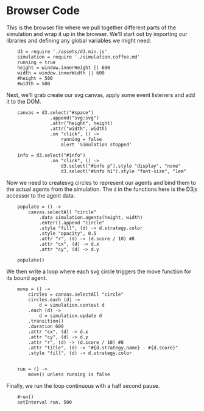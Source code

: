 # Browser Code

This is the browser file where we pull together different parts of the simulation and wrap it up in the browser.  We'll start out by importing our libraries and defining any global variables we might need.


		d3 = require './assets/d3.min.js'
		simulation = require './simulation.coffee.md'
		running = true
		height = window.innerHeight || 600
		width = window.innerWidth || 600
		#height = 500
		#width = 500


Next, we'll grab create our svg canvas, apply some event listeners and add it to the DOM.


		canvas = d3.select("#space")
					.append("svg:svg")
					.attr("height", height)
					.attr("width", width)
					.on "click", () ->
						running = false
						alert 'Simulation stopped'

		info = d3.select("#info")
					.on "click", () ->
						d3.select("#info p").style "display", "none"
						d3.select("#info h1").style "font-size", "1em"


Now we need to createsvg circles to represent our agents and bind them to the actual agents from the simulation.  The `d` in the functions here is the D3js accessor to the agent data.

	
		populate = () ->
			canvas.selectAll "circle"
				.data simulation.agents(height, width)
				.enter().append "circle"
				.style "fill", (d) -> d.strategy.color 
				.style "opacity", 0.5
				.attr "r", (d) -> (d.score / 10) #8
				.attr "cx", (d) -> d.x
				.attr "cy", (d) -> d.y

		populate()


We then write a loop where each svg circle triggers the move function for its bound agent.  


		move = () ->
			circles = canvas.selectAll "circle"
			circles.each (d) ->
				d = simulation.contest d
			.each (d) ->
				d = simulation.update d
			.transition()
			.duration 600
			.attr "cx", (d) -> d.x
			.attr "cy", (d) -> d.y
			.attr "r", (d) -> (d.score / 10) #8
			.attr "title", (d) -> "#{d.strategy.name} - #{d.score}"
			.style "fill", (d) -> d.strategy.color
		

		run = () ->
			move() unless running is false


Finally, we run the loop continuous with a half second pause.

	
		#run()
		setInterval run, 500

